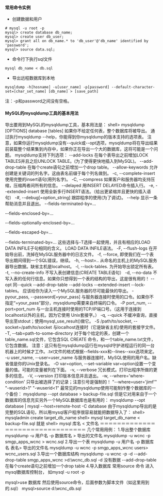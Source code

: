 #### 常用命令实例
* 创建数据和用户
```
# mysql -u root -p
mysql> create database db_name;
mysql> create user db_user;
mysql> grant all on db_name.* to 'db_user'@'db_name' identified by 'password';
mysql> source data.sql;
```
* 命令行下执行sql文件
```
mysql db_name < db.sql
```
* 导出远程数据库到本地
```
mysqldump -h[hosname] -u[user_name] -p[password] --default-character-set=[char_set_name] [db_name] > [save_path]
```
注：-p和password之间没有空格。
 
#### MySQL的mysqldump工具的基本用法
导出要用到MySQL的mysqldump工具，基本用法是：
shell> mysqldump [OPTIONS] database [tables]
如果你不给定任何表，整个数据库将被导出。
通过执行mysqldump --help，你能得到你mysqldump的版本支持的选项表。
注意，如果你运行mysqldump没有--quick或--opt选项，mysqldump将在导出结果前装载整个结果集到内存中，如果你正在导出一个大的数据库，这将可能是一个问题。
mysqldump支持下列选项：
--add-locks
在每个表导出之前增加LOCK TABLES并且之后UNLOCK TABLE。(为了使得更快地插入到MySQL)。
--add-drop-table
在每个create语句之前增加一个drop table。
--allow-keywords
允许创建是关键词的列名字。这由表名前缀于每个列名做到。
-c, --complete-insert
使用完整的insert语句(用列名字)。
-C, --compress
如果客户和服务器均支持压缩，压缩两者间所有的信息。
--delayed
用INSERT DELAYED命令插入行。
-e, --extended-insert
使用全新多行INSERT语法。（给出更紧缩并且更快的插入语句）
-#, --debug[=option_string]
跟踪程序的使用(为了调试)。
--help
显示一条帮助消息并且退出。
--fields-terminated-by=...

--fields-enclosed-by=...

--fields-optionally-enclosed-by=...

--fields-escaped-by=...

--fields-terminated-by=...
这些选择与-T选择一起使用，并且有相应的LOAD DATA INFILE子句相同的含义。
LOAD DATA INFILE语法。
-F, --flush-logs
在开始导出前，洗掉在MySQL服务器中的日志文件。
-f, --force,
即使我们在一个表导出期间得到一个SQL错误，继续。
-h, --host=..
从命名的主机上的MySQL服务器导出数据。缺省主机是localhost。
-l, --lock-tables.
为开始导出锁定所有表。
-t, --no-create-info
不写入表创建信息(CREATE TABLE语句）
-d, --no-data
不写入表的任何行信息。如果你只想得到一个表的结构的导出，这是很有用的！
--opt
同--quick --add-drop-table --add-locks --extended-insert --lock-tables。
应该给你为读入一个MySQL服务器的尽可能最快的导出。
-pyour_pass, --password[=your_pass]
与服务器连接时使用的口令。如果你不指定“=your_pass”部分，mysqldump需要来自终端的口令。
-P port_num, --port=port_num
与一台主机连接时使用的TCP/IP端口号。（这用于连接到localhost以外的主机，因为它使用 Unix套接字。）
-q, --quick
不缓冲查询，直接导出至stdout；使用mysql_use_result()做它。
-S /path/to/socket, --socket=/path/to/socket
与localhost连接时（它是缺省主机)使用的套接字文件。
-T, --tab=path-to-some-directory
对于每个给定的表，创建一个table_name.sql文件，它包含SQL CREATE 命令，和一个table_name.txt文件，它包含数据。 注意：这只有在mysqldump运行在mysqld守护进程运行的同一台机器上的时候才工作。.txt文件的格式根据--fields-xxx和--lines--xxx选项来定。
-u user_name, --user=user_name
与服务器连接时，MySQL使用的用户名。缺省值是你的Unix登录名。
-O var=option, --set-variable var=option设置一个变量的值。可能的变量被列在下面。
-v, --verbose
冗长模式。打印出程序所做的更多的信息。
-V, --version
打印版本信息并且退出。
-w, --where='where-condition'
只导出被选择了的记录；注意引号是强制的！
"--where=user='jimf'" "-wuserid>1" "-wuserid<1"
最常见的mysqldump使用可能制作整个数据库的一个备份：
mysqldump --opt database > backup-file.sql
但是它对用来自于一个数据库的信息充实另外一个MySQL数据库也是有用的：
mysqldump --opt database | mysql --host=remote-host -C database
由于mysqldump导出的是完整的SQL语句，所以用mysql客户程序很容易就能把数据导入了：
shell> mysqladmin create target_db_name
shell> mysql target_db_name < backup-file.sql
就是
shell> mysql 库名 < 文件名
＝＝＝＝＝＝＝＝＝＝＝＝＝＝＝＝＝＝＝＝＝＝＝＝＝＝＝＝＝＝＝＝
几个常用用例：
1.导出整个数据库
 mysqldump -u 用户名 -p 数据库名 > 导出的文件名
 mysqldump -u wcnc -p smgp_apps_wcnc > wcnc.sql
2.导出一个表
 mysqldump -u 用户名 -p 数据库名 表名> 导出的文件名
 mysqldump -u wcnc -p smgp_apps_wcnc users> wcnc_users.sql
3.导出一个数据库结构
  mysqldump -u wcnc -p -d --add-drop-table smgp_apps_wcnc >d:\wcnc_db.sql
 -d 没有数据 --add-drop-table 在每个create语句之前增加一个drop table
4.导入数据库
  常用source 命令
  进入mysql数据库控制台，
  如mysql -u root -p

  mysql>use 数据库
  然后使用source命令，后面参数为脚本文件（如这里用到的.sql）
  mysql>source d:\wcnc_db.sql